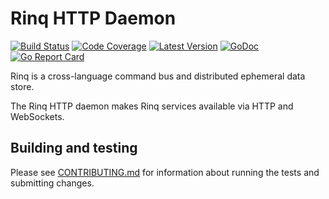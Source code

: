 # Rinq HTTP Daemon

[![Build Status](http://img.shields.io/travis/rinq/httpd/master.svg?style=flat-square)](https://travis-ci.org/rinq/httpd)
[![Code Coverage](https://img.shields.io/codecov/c/github/rinq/httpd/master.svg?style=flat-square)](https://codecov.io/github/rinq/httpd)
[![Latest Version](https://img.shields.io/github/tag/rinq/httpd.svg?style=flat-square&label=semver)](https://semver.org)
[![GoDoc](https://godoc.org/github.com/rinq/httpd?status.svg)](https://godoc.org/github.com/rinq/httpd/src/rinq)
[![Go Report Card](https://goreportcard.com/badge/github.com/rinq/httpd)](https://goreportcard.com/report/github.com/rinq/httpd)

Rinq is a cross-language command bus and distributed ephemeral data store.

The Rinq HTTP daemon makes Rinq services available via HTTP and WebSockets.

## Building and testing

Please see [CONTRIBUTING.md](.github/CONTRIBUTING.md) for information about
running the tests and submitting changes.
